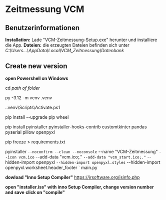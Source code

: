 # Zeitmessung VCM

## Benutzerinformationen

**Installation:** Lade "VCM-Zeitmessung-Setup.exe" herunter und installiere die App.
**Dateien:** die erzeugten Dateien befinden sich unter *C:\Users\...\AppData\Local\VCM_Zeitmessung\Datenbank*



## Create new version

**open Powershell on Windows**

cd *path of folder*

py -3.12 -m venv .venv

.\.venv\Scripts\Activate.ps1

pip install --upgrade pip wheel

pip install pyinstaller pyinstaller-hooks-contrib customtkinter pandas pyserial pillow openpyxl

pip freeze > requirements.txt

pyinstaller `
  --noconfirm --clean --noconsole `
  --name "VCM-Zeitmessung" `
  --icon vcm.ico `
  --add-data "vcm.ico;." `
  --add-data "vcm_start.ico;." `
  --hidden-import openpyxl `
  --hidden-import openpyxl.styles `
  --hidden-import openpyxl.worksheet.header_footer `
  main.py

**dowload "Inno Setup Compiler"**
https://jrsoftware.org/isinfo.php
  
**open "installer.iss" with inno Setup Compiler, change version number and save**
**click on "compile"**


